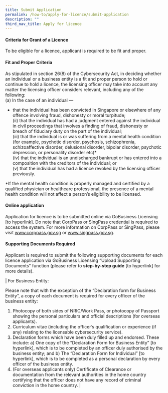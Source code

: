 ```yaml
---
title: Submit Application
permalink: /how-to/apply-for-licence/submit-application
description: ""
third_nav_title: Apply for licence
---
```

#### Criteria for Grant of a Licence
To be eligible for a licence, applicant is required to be fit and proper.

#### Fit and Proper Criteria
As stipulated in section 26(8) of the Cybersecurity Act, in deciding whether an individual or a business entity is a fit and proper person to hold or continue to hold a licence, the licensing officer may take into account any matter the licensing officer considers relevant, including any of the following:
<br>(a) In the case of an individual —
* that the individual has been convicted in Singapore or elsewhere of any offence involving fraud, dishonesty or moral turpitude;
<br>(ii)	that the individual has had a judgment entered against the individual in civil proceedings that involves a finding of fraud, dishonesty or breach of fiduciary duty on the part of the individual;
<br>(iii)	that the individual is or was suffering from a mental health condition (for example, psychotic disorder, psychosis, schizophrenia, schizoaffective disorder, delusional disorder, bipolar disorder, psychotic depression, or personality disorder etc)*
<br>(iv)	that the individual is an undischarged bankrupt or has entered into a composition with the creditors of the individual; or
<br>(v)	that the individual has had a licence revoked by the licensing officer previously.

*If the mental health condition is properly managed and certified by a qualified physician or healthcare professional, the presence of a mental health condition will not affect a person’s eligibility to be licensed.

#### Online application
Application for licence is to be submitted online via GoBusiness Licensing [to hyperlink]. Do note that CorpPass or SingPass credential is required to access the system. For more information on CorpPass or SingPass, please visit www.corppass.gov.sg or www.singpass.gov.sg.

#### Supporting Documents Required
Applicant is required to submit the following supporting documents for each licence application via GoBusiness Licensing “Upload Supporting Documents” function (please refer to **step-by-step guide** [to hyperlink] for more details).






| For Business Entity:

Please note that with the exception of the “Declaration form for Business Entity”, a copy of each document is required for every officer of the business entity:

1.	Photocopy of both sides of NRIC/Work Pass, or photocopy of Passport showing the personal particulars and official descriptions (for overseas applicants).
2.	Curriculum vitae (including the officer’s qualification or experience (if any) relating to the licensable cybersecurity service).
3.	Declaration forms which have been duly filled up and endorsed. These include:
a)	One copy of the “Declaration Form for Business Entity” [to hyperlink], which is to be completed by an officer duly authorised by the business entity; and
b)	The “Declaration Form for Individual” [to hyperlink], which is to be completed as a personal declaration by every officer of the business entity.
4.	(For overseas applicants only) Certificate of Clearance or documentation from the relevant authorities in the home country certifying that the officer does not have any record of criminal conviction in the home country.
|



